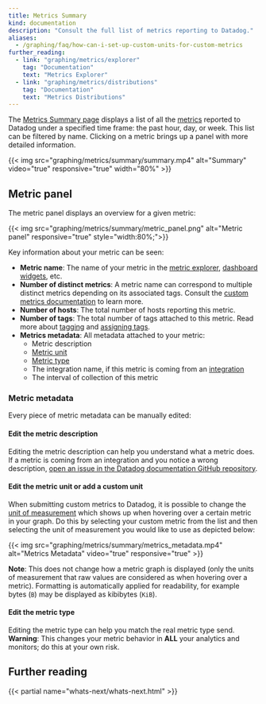 ```yaml
---
title: Metrics Summary
kind: documentation
description: "Consult the full list of metrics reporting to Datadog."
aliases:
  - /graphing/faq/how-can-i-set-up-custom-units-for-custom-metrics
further_reading:
  - link: "graphing/metrics/explorer"
    tag: "Documentation"
    text: "Metrics Explorer"
  - link: "graphing/metrics/distributions"
    tag: "Documentation"
    text: "Metrics Distributions"
---
```


The [Metrics Summary page][1] displays a list of all the [metrics][2] reported to Datadog under a specified time frame: the past hour, day, or week. This list can be filtered by name. Clicking on a metric brings up a panel with more detailed information.

{{< img src="graphing/metrics/summary/summary.mp4" alt="Summary" video="true" responsive="true" width="80%" >}}

## Metric panel

The metric panel displays an overview for a given metric:

{{< img src="graphing/metrics/summary/metric_panel.png" alt="Metric panel" responsive="true" style="width:80%;">}}

Key information about your metric can be seen:

* **Metric name**: The name of your metric in the [metric explorer][3], [dashboard widgets][4], etc.
* **Number of distinct metrics**: A metric name can correspond to multiple distinct metrics depending on its associated tags. Consult the [custom metrics documentation][5] to learn more.
* **Number of hosts**: The total number of hosts reporting this metric.
* **Number of tags**: The total number of tags attached to this metric. Read more about [tagging][6] and [assigning tags][7].
* **Metrics metadata**: All metadata attached to your metric:
    * Metric description
    * [Metric unit][8]
    * [Metric type][9]
    * The integration name, if this metric is coming from an [integration][10]
    * The interval of collection of this metric

### Metric metadata

Every piece of metric metadata can be manually edited:

#### Edit the metric description

Editing the metric description can help you understand what a metric does.
If a metric is coming from an integration and you notice a wrong description, [open an issue in the Datadog documentation GitHub repository][11].

#### Edit the metric unit or add a custom unit

When submitting custom metrics to Datadog, it is possible to change the [unit of measurement][1] which shows up when hovering over a certain metric in your graph. Do this by selecting your custom metric from the list and then selecting the unit of measurement you would like to use as depicted below:

{{< img src="graphing/metrics/summary/metrics_metadata.mp4" alt="Metrics Metadata" video="true" responsive="true" >}}

**Note**: This does not change how a metric graph is displayed (only the units of measurement that raw values are considered as when hovering over a metric). Formatting is automatically applied for readability, for example bytes (`B`) may be displayed as kibibytes (`KiB`).

#### Edit the metric type

Editing the metric type can help you match the real metric type send.
**Warning**: This changes your metric behavior in **ALL** your analytics and monitors; do this at your own risk.

## Further reading

{{< partial name="whats-next/whats-next.html" >}}

[1]: https://app.datadoghq.com/metric/summary
[2]: /developers/metrics
[3]: /graphing/metrics/explorer
[4]: /graphing/functions
[5]: /developers/metrics/custom_metrics
[6]: /tagging
[7]: /tagging/assigning_tags
[8]: /developers/metrics/#units
[9]: /developers/metrics/#metric-types
[10]: /integrations
[11]: https://github.com/DataDog/documentation/issues/new/choose
